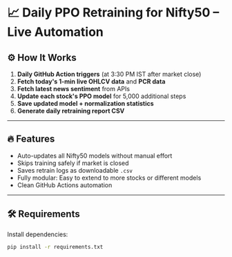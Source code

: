 # 📈 Daily PPO Retraining for Nifty50 – Live Automation

## ⚙️ How It Works

1. **Daily GitHub Action triggers** (at 3:30 PM IST after market close)
2. **Fetch today's 1-min live OHLCV data** and **PCR data**
3. **Fetch latest news sentiment** from APIs
4. **Update each stock's PPO model** for 5,000 additional steps
5. **Save updated model + normalization statistics**
6. **Generate daily retraining report CSV**

---

## 🔥 Features

- Auto-updates all Nifty50 models without manual effort
- Skips training safely if market is closed
- Saves retrain logs as downloadable `.csv`
- Fully modular: Easy to extend to more stocks or different models
- Clean GitHub Actions automation

---

## 🛠 Requirements

Install dependencies:

```bash
pip install -r requirements.txt
